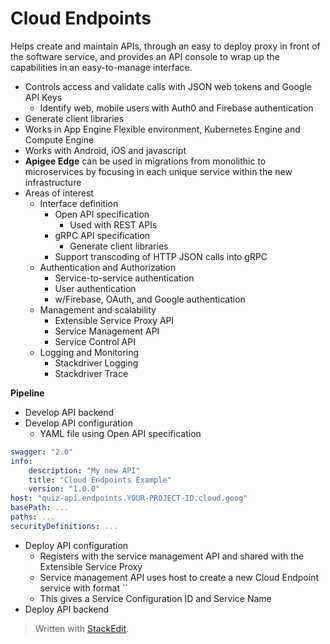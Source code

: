 # Cloud Endpoints

Helps create and maintain APIs, through an easy to deploy proxy in front of the software service, and provides an API console to wrap up the capabilities in an easy-to-manage interface.

- Controls access and validate calls with JSON web tokens and Google API Keys
	- Identify web, mobile users with Auth0 and Firebase authentication
- Generate client libraries
- Works in App Engine Flexible environment, Kubernetes Engine and Compute Engine
- Works with Android, iOS and javascript
- **Apigee Edge** can be used in migrations from monolithic to microservices by focusing in each unique service within the new infrastructure
- Areas of interest
	- Interface definition
		- Open API specification
			- Used with REST APIs
		- gRPC API specification
			- Generate client libraries
		- Support transcoding of HTTP JSON calls into gRPC
	- Authentication and Authorization
		- Service-to-service authentication
		- User authentication 
		- w/Firebase, OAuth, and Google authentication
	- Management and scalability
		- Extensible Service Proxy API
		- Service Management API
		- Service Control API
	- Logging and Monitoring
		- Stackdriver Logging
		- Stackdriver Trace

**Pipeline**
- Develop API backend
- Develop API configuration
	- YAML file using Open API specification
```yaml
swagger: "2.0"
info:
	description: "My new API"
	title: "Cloud Endpoints Example"
	version: "1.0.0"
host: "quiz-api.endpoints.YOUR-PROJECT-ID.cloud.goog"
basePath: ...
paths: ...
securityDefinitions: ...
```
- Deploy API configuration
	- Registers with the service management API and shared with the Extensible Service Proxy
	- Service management API uses host to create a new Cloud Endpoint service with format ``
	- This gives a Service Configuration ID and Service Name
- Deploy API backend

> Written with [StackEdit](https://stackedit.io/).
<!--stackedit_data:
eyJoaXN0b3J5IjpbMTc0NjA1MDg5NywtMTg2ODA5MjU2MF19
-->